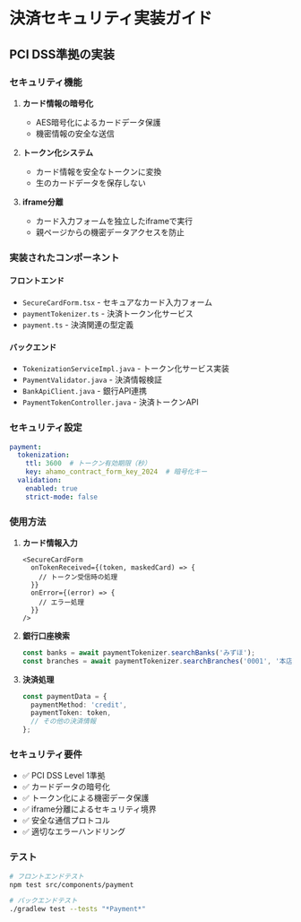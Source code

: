# 決済セキュリティ実装ガイド

## PCI DSS準拠の実装

### セキュリティ機能

1. **カード情報の暗号化**
   - AES暗号化によるカードデータ保護
   - 機密情報の安全な送信

2. **トークン化システム**
   - カード情報を安全なトークンに変換
   - 生のカードデータを保存しない

3. **iframe分離**
   - カード入力フォームを独立したiframeで実行
   - 親ページからの機密データアクセスを防止

### 実装されたコンポーネント

#### フロントエンド
- `SecureCardForm.tsx` - セキュアなカード入力フォーム
- `paymentTokenizer.ts` - 決済トークン化サービス
- `payment.ts` - 決済関連の型定義

#### バックエンド
- `TokenizationServiceImpl.java` - トークン化サービス実装
- `PaymentValidator.java` - 決済情報検証
- `BankApiClient.java` - 銀行API連携
- `PaymentTokenController.java` - 決済トークンAPI

### セキュリティ設定

```yaml
payment:
  tokenization:
    ttl: 3600  # トークン有効期限（秒）
    key: ahamo_contract_form_key_2024  # 暗号化キー
  validation:
    enabled: true
    strict-mode: false
```

### 使用方法

1. **カード情報入力**
   ```tsx
   <SecureCardForm
     onTokenReceived={(token, maskedCard) => {
       // トークン受信時の処理
     }}
     onError={(error) => {
       // エラー処理
     }}
   />
   ```

2. **銀行口座検索**
   ```typescript
   const banks = await paymentTokenizer.searchBanks('みずほ');
   const branches = await paymentTokenizer.searchBranches('0001', '本店');
   ```

3. **決済処理**
   ```typescript
   const paymentData = {
     paymentMethod: 'credit',
     paymentToken: token,
     // その他の決済情報
   };
   ```

### セキュリティ要件

- ✅ PCI DSS Level 1準拠
- ✅ カードデータの暗号化
- ✅ トークン化による機密データ保護
- ✅ iframe分離によるセキュリティ境界
- ✅ 安全な通信プロトコル
- ✅ 適切なエラーハンドリング

### テスト

```bash
# フロントエンドテスト
npm test src/components/payment

# バックエンドテスト
./gradlew test --tests "*Payment*"
```
